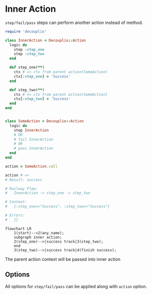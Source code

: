 # Inner Action

`step/fail/pass` steps can perform another action instead of method.

```ruby
require 'decouplio'

class InnerAction < Decouplio::Action
  logic do
    step :step_one
    step :step_two
  end

  def step_one(**)
    ctx # => ctx from parent action(SomeAction)
    ctx[:step_one] = 'Success'
  end

  def step_two(**)
    ctx # => ctx from parent action(SomeAction)
    ctx[:step_two] = 'Success'
  end
end


class SomeAction < Decouplio::Action
  logic do
    step InnerAction
    # OR
    # fail InnerAction
    # OR
    # pass InnerAction
  end
end

action = SomeAction.call

action # =>
# Result: success

# Railway Flow:
#   InnerAction -> step_one -> step_two

# Context:
#   {:step_one=>"Success", :step_two=>"Success"}

# Errors:
#   {}
```

  ```mermaid
  flowchart LR
      1(start)-->2(any_name);
      subgraph inner action;
      2(step_one)-->|success track|3(step_two);
      end
      3(step_two)-->|success track|4(finish success);
  ```

The parent action context will be passed into inner action

## Options
All options for `step/fail/pass` can be applied along with `action` option.
